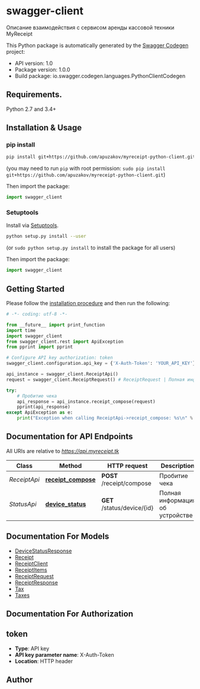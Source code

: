 # swagger-client
Описание взаимодействия с сервисом аренды кассовой техники MyReceipt

This Python package is automatically generated by the [Swagger Codegen](https://github.com/swagger-api/swagger-codegen) project:

- API version: 1.0
- Package version: 1.0.0
- Build package: io.swagger.codegen.languages.PythonClientCodegen

## Requirements.

Python 2.7 and 3.4+

## Installation & Usage
### pip install

```sh
pip install git+https://github.com/apuzakov/myreceipt-python-client.git
```
(you may need to run `pip` with root permission: `sudo pip install git+https://github.com/apuzakov/myreceipt-python-client.git`)

Then import the package:
```python
import swagger_client 
```

### Setuptools

Install via [Setuptools](http://pypi.python.org/pypi/setuptools).

```sh
python setup.py install --user
```
(or `sudo python setup.py install` to install the package for all users)

Then import the package:
```python
import swagger_client
```

## Getting Started

Please follow the [installation procedure](#installation--usage) and then run the following:

```python
# -*- coding: utf-8 -*-

from __future__ import print_function
import time
import swagger_client
from swagger_client.rest import ApiException
from pprint import pprint

# Configure API key authorization: token
swagger_client.configuration.api_key = {'X-Auth-Token': 'YOUR_API_KEY'}

api_instance = swagger_client.ReceiptApi()
request = swagger_client.ReceiptRequest() # ReceiptRequest | Полная информация о чеке

try:
    # Пробитие чека
    api_response = api_instance.receipt_compose(request)
    pprint(api_response)
except ApiException as e:
    print("Exception when calling ReceiptApi->receipt_compose: %s\n" % e)

```

## Documentation for API Endpoints

All URIs are relative to *https://api.myreceipt.tk*

Class | Method | HTTP request | Description
------------ | ------------- | ------------- | -------------
*ReceiptApi* | [**receipt_compose**](docs/ReceiptApi.md#receipt_compose) | **POST** /receipt/compose | Пробитие чека
*StatusApi* | [**device_status**](docs/StatusApi.md#device_status) | **GET** /status/device/{id} | Полная информация об устройстве


## Documentation For Models

 - [DeviceStatusResponse](docs/DeviceStatusResponse.md)
 - [Receipt](docs/Receipt.md)
 - [ReceiptClient](docs/ReceiptClient.md)
 - [ReceiptItems](docs/ReceiptItems.md)
 - [ReceiptRequest](docs/ReceiptRequest.md)
 - [ReceiptResponse](docs/ReceiptResponse.md)
 - [Tax](docs/Tax.md)
 - [Taxes](docs/Taxes.md)


## Documentation For Authorization


## token

- **Type**: API key
- **API key parameter name**: X-Auth-Token
- **Location**: HTTP header


## Author


